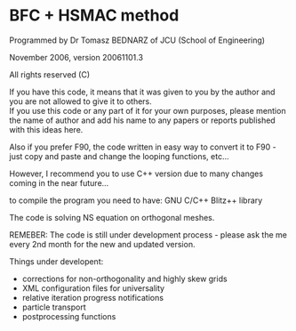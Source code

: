 # BFC + HSMAC method 
 
Programmed by Dr Tomasz BEDNARZ of JCU (School of Engineering)


November 2006, version 20061101.3

All rights reserved (C)

If you have this code, it means that it was given to you by
the author and you are not allowed to give it to others.  
If you use this code or any part of it for your own purposes, 
please mention the name of author and add his
name to any papers or reports published with this ideas here.

Also if you prefer F90, the code written in easy way to
convert it to F90 - just copy and paste and change the 
looping functions, etc...

However, I recommend you to use C++ version due to many
changes coming in the near future... 

to compile the program you need to have:
GNU C/C++
Blitz++ library

The code is solving NS equation on orthogonal meshes.

REMEBER:
The code is still under development process - please ask the
me every 2nd month for the new and updated version.

Things under developent:
- corrections for non-orthogonality and highly skew grids
- XML configuration files for universality
- relative iteration progress notifications
- particle transport 
- postprocessing functions
